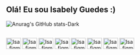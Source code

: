 ## Olá! Eu sou Isabely Guedes :)
![Anurag's GitHub stats-Dark](https://github-readme-stats.vercel.app/api?username=IsaGuedes&show_icons=true&theme=dracula&border_radius=10&border_color=bafdff&include_all_commits=true&locale=pt-br)
##
<div> 

<img align="center" alt="Isa_figma" height="30" width="40" src="https://cdn.jsdelivr.net/gh/devicons/devicon@latest/icons/html5/html5-original.svg" />
<img align="center" alt="Isa_figma" height="30" width="40" align="center" alt="Isa_figma" height="30" width="40" src="https://cdn.jsdelivr.net/gh/devicons/devicon@latest/icons/css3/css3-original.svg" />
<img align="center" alt="Isa_figma" height="30" width="40" src="https://cdn.jsdelivr.net/gh/devicons/devicon@latest/icons/python/python-original.svg" />
<img align="center" alt="Isa_figma" height="30" width="40" src="https://cdn.jsdelivr.net/gh/devicons/devicon@latest/icons/javascript/javascript-original.svg" />
<img align="center" alt="Isa_figma" height="30" width="40" src="https://cdn.jsdelivr.net/gh/devicons/devicon@latest/icons/amazonwebservices/amazonwebservices-original-wordmark.svg" />
<img align="center" alt="Isa_figma" height="30" width="40" src="https://cdn.jsdelivr.net/gh/devicons/devicon@latest/icons/mysql/mysql-original.svg" />
<img align="center" alt="Isa_figma" height="30" width="40" src="https://cdn.jsdelivr.net/gh/devicons/devicon@latest/icons/figma/figma-original.svg" />
<img align="center" alt="Isa_figma" height="30" width="40" src="https://cdn.jsdelivr.net/gh/devicons/devicon@latest/icons/inkscape/inkscape-plain.svg" />

 </div>
 
